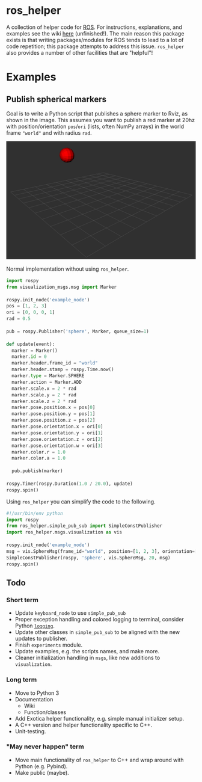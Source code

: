 # ros_helper

A collection of helper code for [ROS](https://www.ros.org/). For instructions, explanations, and examples see the wiki [here](https://github.com/cmower/ros_helper/wiki) (unfinished!). The main reason this package exists is that writing packages/modules for ROS tends to lead to a lot of code repetition; this package attempts to address this issue. `ros_helper` also provides a number of other facilities that are "helpful"!

# Examples

## Publish spherical markers

Goal is to write a Python script that  publishes a sphere marker to Rviz, as shown in the image. This assumes you want to publish a red marker at 20hz with position/orientation `pos`/`ori` (lists, often NumPy arrays) in the world frame `"world"` and with radius `rad`.

![](https://raw.githubusercontent.com/cmower/ros_helper/master/doc/images/sphere.png?token=AB6K7QDBJKPBJR2OCIGEXF25D5MEQ)

Normal implementation without using `ros_helper`. 
```python
import rospy
from visualization_msgs.msg import Marker

rospy.init_node('example_node')
pos = [1, 2, 3]
ori = [0, 0, 0, 1]
rad = 0.5

pub = rospy.Publisher('sphere', Marker, queue_size=1)

def update(event): 
  marker = Marker()
  marker.id = 0
  marker.header.frame_id = "world"
  marker.header.stamp = rospy.Time.now()
  marker.type = Marker.SPHERE
  marker.action = Marker.ADD
  marker.scale.x = 2 * rad
  marker.scale.y = 2 * rad
  marker.scale.z = 2 * rad
  marker.pose.position.x = pos[0]
  marker.pose.position.y = pos[1]
  marker.pose.position.z = pos[2]
  marker.pose.orientation.x = ori[0]
  marker.pose.orientation.y = ori[1]
  marker.pose.orientation.z = ori[2]
  marker.pose.orientation.w = ori[3]
  marker.color.r = 1.0
  marker.color.a = 1.0
  
  pub.publish(marker)

rospy.Timer(rospy.Duration(1.0 / 20.0), update)
rospy.spin()
```

Using `ros_helper` you can simplify the code to the following.
```python
#!/usr/bin/env python
import rospy
from ros_helper.simple_pub_sub import SimpleConstPublisher
import ros_helper.msgs.visualization as vis

rospy.init_node('example_node')
msg = vis.SphereMsg(frame_id="world", position=[1, 2, 3], orientation=[0, 0, 0, 1], radius=0.5, rgba=[1, 0, 0, 1])
SimpleConstPublisher(rospy, 'sphere', vis.SphereMsg, 20, msg)
rospy.spin()
```

## Todo

### Short term 

* Update `keyboard_node` to use `simple_pub_sub`
* Proper exception handling and colored logging to terminal, consider Python [`logging`](https://docs.python.org/2/library/logging.html).
* Update other classes in `simple_pub_sub` to be aligned with the new updates to publisher.
* Finish `experiments` module.
* Update examples, e.g. the scripts names, and make more.
* Cleaner initialization handling in `msgs`, like new additions to `visualization`.

### Long term

* Move to Python 3
* Documentation
  * Wiki
  * Function/classes
* Add Exotica helper functionality, e.g. simple manual initializer setup. 
* A C++ version and helper functionality specific to C++. 
* Unit-testing.

### "May never happen" term

* Move main functionality of `ros_helper` to C++ and wrap around with Python (e.g. Pybind).
* Make public (maybe).
